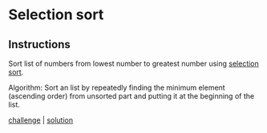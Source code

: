 # Selection sort

## Instructions

Sort list of numbers from lowest number to greatest number using
[selection sort](https://en.wikipedia.org/wiki/Selection_sort).

Algorithm: Sort an list by repeatedly finding the minimum element (ascending order) from unsorted part and putting it at
the beginning of the list.

[challenge](solution_test.go) | [solution](solution.go)
